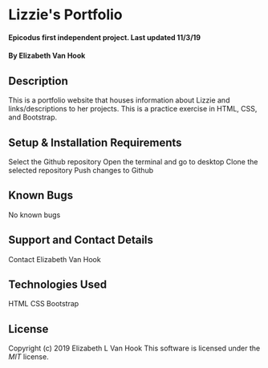 # Lizzie's Portfolio

#### Epicodus first independent project. Last updated 11/3/19

#### By **Elizabeth Van Hook**

## Description
This is a portfolio website that houses information about Lizzie and links/descriptions to her projects. This is a practice exercise in HTML, CSS, and Bootstrap.

## Setup & Installation Requirements
Select the Github repository
Open the terminal and go to desktop
Clone the selected repository
Push changes to Github

## Known Bugs
No known bugs

## Support and Contact Details
Contact Elizabeth Van Hook

## Technologies Used
HTML
CSS
Bootstrap

## License
Copyright (c) 2019 Elizabeth L Van Hook
This software is licensed under the _MIT_ license.
